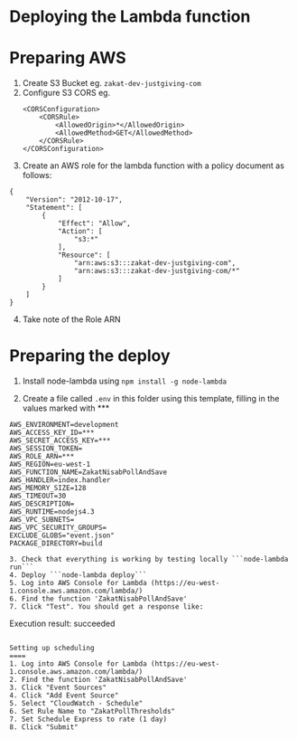 Deploying the Lambda function
===


Preparing AWS
===
1. Create S3 Bucket eg. 
	```zakat-dev-justgiving-com```
2. Configure S3 CORS eg.
	```
	<CORSConfiguration>
		<CORSRule>
			<AllowedOrigin>*</AllowedOrigin>
			<AllowedMethod>GET</AllowedMethod>
		</CORSRule>
	</CORSConfiguration>
	```
3. Create an AWS role for the lambda function with a policy document as follows:

```
{
    "Version": "2012-10-17",
    "Statement": [
        {
            "Effect": "Allow",
            "Action": [
                "s3:*"
            ],
            "Resource": [
                "arn:aws:s3:::zakat-dev-justgiving-com",
                "arn:aws:s3:::zakat-dev-justgiving-com/*"
            ]
        }
    ]
}
```

4. Take note of the Role ARN



Preparing the deploy
====
1. Install node-lambda using ```npm install -g node-lambda```

2. Create a file called ```.env``` in this folder using this template, filling in the values marked with ***
```
AWS_ENVIRONMENT=development
AWS_ACCESS_KEY_ID=***
AWS_SECRET_ACCESS_KEY=***
AWS_SESSION_TOKEN=
AWS_ROLE_ARN=***
AWS_REGION=eu-west-1
AWS_FUNCTION_NAME=ZakatNisabPollAndSave
AWS_HANDLER=index.handler
AWS_MEMORY_SIZE=128
AWS_TIMEOUT=30
AWS_DESCRIPTION=
AWS_RUNTIME=nodejs4.3
AWS_VPC_SUBNETS=
AWS_VPC_SECURITY_GROUPS=
EXCLUDE_GLOBS="event.json"
PACKAGE_DIRECTORY=build

3. Check that everything is working by testing locally ```node-lambda run```
4. Deploy ```node-lambda deploy```
5. Log into AWS Console for Lambda (https://eu-west-1.console.aws.amazon.com/lambda/)
6. Find the function 'ZakatNisabPollAndSave'
7. Click "Test". You should get a response like:
```
Execution result: succeeded
```

Setting up scheduling
====
1. Log into AWS Console for Lambda (https://eu-west-1.console.aws.amazon.com/lambda/)
2. Find the function 'ZakatNisabPollAndSave'
3. Click "Event Sources"
4. Click "Add Event Source"
5. Select "CloudWatch - Schedule"
6. Set Rule Name to "ZakatPollThresholds"
7. Set Schedule Express to rate (1 day)
8. Click "Submit"
